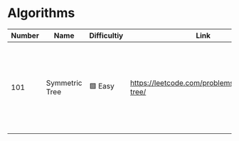 # Algorithms

| Number       | Name           | Difficultiy| Link                                          	| Notes                                                      |
|--------------|-----------     |------------|--------                                       	|------------------------------------------------------------|
| 101          | Symmetric Tree | 🟩 Easy   | https://leetcode.com/problems/symmetric-tree/  | Divide & Conquer. Use recursion to compare right and left side of the tree| 
